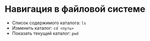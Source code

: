 # Навигация в файловой системе

- Список содержимого каталога: `ls`
- Изменить каталог: `cd <путь>`
- Показать текущий каталог: `pwd`
